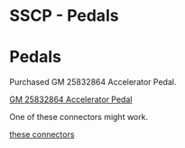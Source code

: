 # SSCP - Pedals

# Pedals

Purchased GM 25832864 Accelerator Pedal.

[ GM 25832864 Accelerator Pedal](http://www.amazon.com/Genuine-GM-25832864-Accelerator-Pedal/dp/B00F66VE1M)

One of these connectors might work.

[ these connectors](http://www.narva.com.au/products/browse/amp-connectors)


